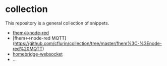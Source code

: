 # collection

This repository is a general collection of snippets.

* [fhem<->node-red](https://github.com/cflurin/collection/tree/master/fhem%3C-%3Enode-red)
* [fhem<->node-red MQTT] (https://github.com/cflurin/collection/tree/master/fhem%3C-%3Enode-red%20MQTT)
* [homebridge-websocket](https://github.com/cflurin/collection/tree/master/homebridge-websocket)
* ...